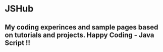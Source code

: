 # JSHub

## My coding experinces and sample pages based on tutorials and projects. Happy Coding - Java Script !!
